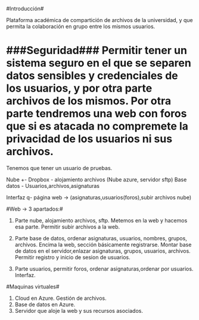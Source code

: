#Introducción#

Plataforma académica de compartición de archivos de la universidad, y que permita la colaboración en grupo entre los mismos usuarios.

###Seguridad###
Permitir tener un sistema seguro en el que se separen datos sensibles y credenciales de los usuarios, y por otra parte archivos de los mismos. Por otra parte tendremos una web con foros que si es atacada no compremete la privacidad de los usuarios ni sus archivos.
==

Tenemos que tener un usuario de pruebas.

Nube +- Dropbox - alojamiento archivos (Nube azure, servidor sftp)
Base datos - Usuarios,archivos,asignaturas

Interfaz q- página web -> (asignaturas,usuarios(foros),subir archivos nube)

#Web -> 3 apartados:#

1. Parte nube, alojamiento archivos, sftp. Metemos en la web y hacemos esa parte. Permitir subir archivos a la web.

2. Parte base de datos, ordenar asignaturas, usuarios, nombres, grupos, archivos. Encima la web, sección básicamente registrarse.
Montar base de datos en el servidor,enlazar asignaturas, grupos, usuarios, archivos.
Permitir registro y inicio de sesion de usuarios.

3. Parte usuarios, permitir foros, ordenar asignaturas,ordenar por usuarios. Interfaz.


#Maquinas virtuales#
1. Cloud en Azure. Gestión de archivos.
2. Base de datos en Azure.
3. Servidor que aloje la web y sus recursos asociados.
